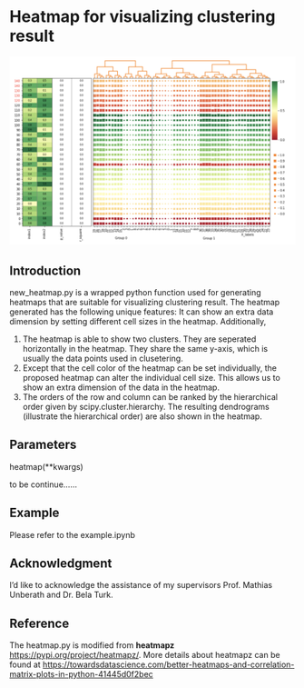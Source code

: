 # Heatmap for visualizing clustering result
![Image text](https://github.com/UeFan/Heatmap-for-visualizing-clustering-result/blob/master/example.png)



Introduction
---------------

new_heatmap.py is a wrapped python function used for generating heatmaps that are suitable for visualizing clustering result. 
The heatmap generated has the following unique features:
It can show an extra data dimension by setting different cell sizes in the heatmap. Additionally, 

1. The heatmap is able to show two clusters. They are seperated horizontally in the heatmap. They share the same y-axis, which is usually the data points used in clusetering.
2. Except that the cell color of the heatmap can be set individually, the proposed heatmap can alter the individual cell size. This allows us to show an extra dimension of the data in the heatmap.
3. The orders of the row and column can be ranked by the hierarchical order given by scipy.cluster.hierarchy. The resulting dendrograms (illustrate the hierarchical order) are also shown in the heatmap.


Parameters
---------------

heatmap(**kwargs)

to be continue……

Example
---------------

Please refer to the example.ipynb

Acknowledgment
---------------

I’d like to acknowledge the assistance of my supervisors Prof. Mathias Unberath and Dr. Bela Turk.


Reference
---------------

The heatmap.py is modified from **heatmapz** https://pypi.org/project/heatmapz/.
More details about heatmapz can be found at https://towardsdatascience.com/better-heatmaps-and-correlation-matrix-plots-in-python-41445d0f2bec

